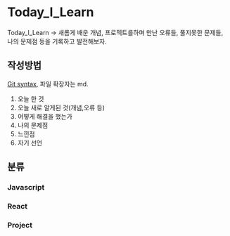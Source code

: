# Today_I_Learn
Today_I_Learn
-> 새롬게 배운 개념, 프로젝트를하며 만난 오류들, 풀지못한 문제들, 나의 문제점 등을 기록하고 발전해보자.

## 작성방법
[Git syntax](https://docs.github.com/en/get-started/writing-on-github/getting-started-with-writing-and-formatting-on-github/basic-writing-and-formatting-syntax), 파일 확장자는 md.

1. 오늘 한 것
2. 오늘 새로 알게된 것(개념,오류 등)
3. 어떻게 해결을 했는가
4. 나의 문제점
5. 느낀점
6. 자기 선언

## 분류
### Javascript

### React

### Project
